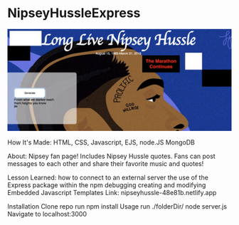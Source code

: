 # NipseyHussleExpress


![ screenshot of application](Hussle.png)

How It's Made: HTML, CSS, Javascript, EJS, node.JS MongoDB

About: Nipsey fan page! Includes Nipsey Hussle quotes. Fans can post messages to each other and share their favorite music and quotes!

Lesson Learned: how to connect to an external server the use of the Express package within the npm debugging creating and modifying Embedded Javascript Templates 
Link: nipseyhussle-48e81b.netlify.app

Installation Clone repo run npm install Usage run ./folderDir/ node server.js Navigate to localhost:3000
